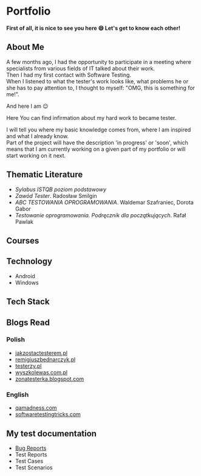 # Portfolio
**First of all, it is nice to see you here :smile:
Let's get to know each other!**

## About Me
A few months ago, I had the opportunity to participate in a meeting where specialists from various fields of IT talked about their work.  
Then I had my first contact with Software Testing.  
When I listened to what the tester's work looks like, what problems he or she has to pay attention to, I thought to myself:
"OMG, this is something for me!".

And here I am :wink:

Here You can find infirmation about my hard work to became tester.

I will tell you where my basic knowledge comes from, where I am inspired and what I already know.  
Part of the project will have the description 'in progress' or 'soon', which means that I am currently working on a given part of my portfolio or will start working on it next.

## Thematic Literature
* *Sylabus ISTQB poziom podstawowy*
* *Zawód Tester*. Radosław Smilgin
* *ABC TESTOWANIA OPROGRAMOWANIA*. Waldemar Szafraniec, Dorota Gabor
* *Testowanie oprogramowania. Podręcznik dla początkujących*. Rafał Pawlak  

## Courses

## Technology
* Android
* Windows

## Tech Stack

## Blogs Read 

### Polish
* [jakzostactesterem.pl](https://jakzostactesterem.pl)
* [remigiuszbednarczyk.pl](https://remigiuszbednarczyk.pl)
* [testerzy.pl](https://testerzy.pl)
* [wyszkolewas.com.pl](https://wyszkolewas.com.pl)
* [zonatesterka.blogspot.com](https://zonatesterka.blogspot.com)

### English
* [qamadness.com](https://qamadness.com/blog/)
* [softwaretestingtricks.com](https://softwaretestingtricks.com/?m=1)

## My test documentation

* [Bug Reports](https://drive.google.com/file/d/1DPq0hAICn228EDg-brgT-ypflty6xe1U/view?usp=drivesdk)
* Test Reports
* Test Cases
* Test Scenarios
